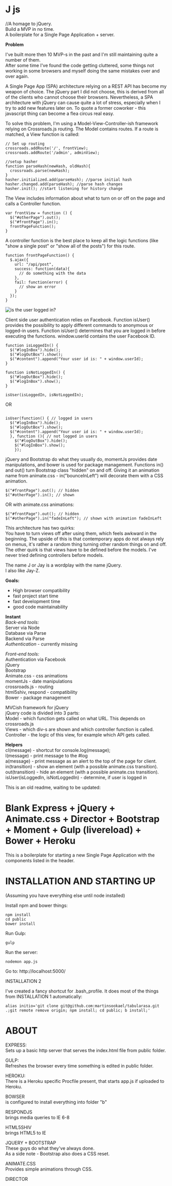 J js  
===================

//A homage to jQuery.  
Build a MVP in no time.  
A boilerplate for a Single Page Application + server.

**Problem**

I've built more then 10 MVP-s in the past and I'm still maintaining quite a number of them.  
After some time I've found the code getting cluttered, some things not working in some browsers and myself doing the same mistakes over and over again.  

A Single Page App (SPA) architecture relying on a REST API has become my weapon of choice. The jQuery part I did not choose, this is derived from all of the clients who cannot choose their browsers. Nevertheless, a SPA architecture with jQuery can cause quite a lot of stress, especially when I try to add new features later on. To quote a former coworker - this javascript thing can become a flea circus real easy.  

To solve this problem, I'm using a Model-View-Controller-ish framework relying on Crossroads.js routing. The Model contains routes. If a route is matched, a View function is called:

```
// Set up routing
crossroads.addRoute('/', frontView);
crossroads.addRoute('/admin', adminView);

//setup hasher
function parseHash(newHash, oldHash){
  crossroads.parse(newHash);
}
hasher.initialized.add(parseHash); //parse initial hash
hasher.changed.add(parseHash); //parse hash changes
hasher.init(); //start listening for history change

```
The View includes information about what to turn on or off on the page and calls a Controller function.
```
var frontView = function () {
  $("#otherPage").out();
  $("#frontPage").in();
  frontPageFunction();
}
```
A controller function is the best place to keep all the logic functions (like "show a single post" or "show all of the posts") for this route.

```
function frontPageFunction() {
  $.ajax({
    url: "/api/post",
    success: function(data){
      // do something with the data
    },
    fail: function(error) {
      // show an error
    }
  });
}
```

![is the user logged in?](http://i.imgur.com/q3Jeoep.png)

Client side user authentication relies on Facebook. Function isUser() provides the possibility to apply different commands to anonymous or logged-in users. Function isUser() determines that you are logged in before executing the functions. window.userId contains the user Facebook ID.

```
function isLoggedIn() {
  $("#logInBox").hide();
  $("#logOutBox").show();  
  $("#content").append("Your user id is: " + window.userId);
}

function isNotLoggedIn() {
  $("#logOutBox").hide();  
  $("#logInBox").show();
}

isUser(isLoggedIn, isNotLoggedIn);  

```
OR  
```

isUser(function() { // logged in users
  $("#logInBox").hide();
  $("#logOutBox").show();  
  $("#content").append("Your user id is: " + window.userId);
  }, function (){ // not logged in users
    $("#logOutBox").hide();  
    $("#logInBox").show();
    });  

```
jQuery and Bootstrap do what they usually do, momentJs provides date manipulations, and bower is used for package management. Functions in() and out() turn Bootstrap class "hidden" on and off. Giving it an animation name from animate.css - in("bounceInLeft") will decorate them with a CSS animation.

```
$("#frontPage").out(); // hidden
$("#otherPage").in(); // shown
```
OR with animate.css animations:
```
$("#frontPage").out(); // hidden
$("#otherPage").in("fadeInLeft"); // shown with animation fadeInLeft

```

This architecture has two quirks:  
You have to turn views off after using them, which feels awkward in the beginning. The upside of this is that contemporary apps do not always rely on menus, it's rather a random thing turning other random things on and off. The other quirk is that views have to be defined before the models. I've never tried defining controllers before models.  

The name J or Jay is a wordplay with the name jQuery.  
I also like Jay-Z.  


**Goals:**  
* High browser compatibility  
* fast project start time  
* fast development time  
* good code maintainability  

**Instant**  
*Back-end tools:*  
Server via Node  
Database via Parse  
Backend via Parse  
*Authentication* - currently missing  

*Front-end tools:*  
Authentication via Facebook  
jQuery  
Bootstrap  
Animate.css - css animations  
momentJs - date manipulations  
crossroads.js - routing  
html5shiv, respond - compatibility  
Bower - package management  

MVCish framework for jQuery  
jQuery code is divided into 3 parts:  
Model - which function gets called on what URL. This depends on crossroads.js  
Views - which div-s are shown and which controller function is called.  
Controller - the logic of this view, for example which API gets called.  

**Helpers**  
cl(message) - shortcut for console.log(message);  
l(message) - print message to the #log  
a(message) - print message as an alert to the top of the page for client.  
in(transition) - show an element (with a possible animate.css transition).  
out(transition) - hide an element (with a possible animate.css transition).  
isUser(isLoggedIn, isNotLoggedIn) - determine, if user is logged in  












This is an old readme, waiting to be updated:


Blank Express + jQuery + Animate.css + Director + Bootstrap + Moment + Gulp (livereload) + Bower + Heroku  
===================


This is a boilerplate for starting a new Single Page Application with the components listed in the header.


INSTALLATION AND STARTING UP
===================  

(Assuming you have everything else until node installed)  

Install npm and bower things:  
```
npm install  
cd public  
bower install  
```  

Run Gulp:  
```
gulp  
```  

Run the server:  
```
nodemon app.js
```  

Go to: http://localhost:5000/


INSTALLATION 2  

I've created a fancy shortcut for .bash_profile.
It does most of the things from INSTALLATION 1 automatically:  

```
alias initio='git clone git@github.com:martinsookael/tabularasa.git .;git remote remove origin; npm install; cd public; b install;'

```

ABOUT  
===================  


EXPRESS:  
Sets up a basic http server that serves the index.html file from public folder.  

GULP:  
Refreshes the browser every time something is edited in public folder.  

HEROKU:  
There is a Heroku specific Procfile present, that starts app.js if uploaded to Heroku.  

BOWSER  
is configured to install everything into folder "b"  

RESPONDJS  
brings media queries to IE 6-8  

HTML5SHIV  
brings HTML5 to IE  

JQUERY + BOOTSTRAP  
These guys do what they've always done.  
As a side note - Bootstrap also does a CSS reset.  

ANIMATE.CSS  
Provides simple animations through CSS.

DIRECTOR
